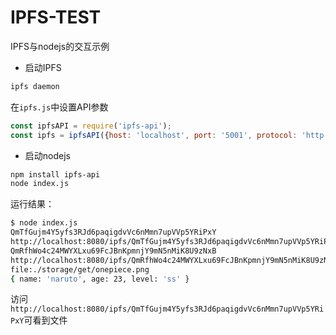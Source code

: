 # IPFS-TEST

IPFS与nodejs的交互示例



* 启动IPFS

```bash
ipfs daemon
```



在`ipfs.js`中设置API参数

```js
const ipfsAPI = require('ipfs-api');
const ipfs = ipfsAPI({host: 'localhost', port: '5001', protocol: 'http'});
```



* 启动nodejs

```bash
npm install ipfs-api
node index.js
```



运行结果：

```bash
$ node index.js
QmTfGujm4Y5yfs3RJd6paqigdvVc6nMmn7upVVp5YRiPxY
http://localhost:8080/ipfs/QmTfGujm4Y5yfs3RJd6paqigdvVc6nMmn7upVVp5YRiPxY
QmRfhWo4c24MWYXLxu69FcJBnKpmnjY9mN5nMiK8U9zNxB
http://localhost:8080/ipfs/QmRfhWo4c24MWYXLxu69FcJBnKpmnjY9mN5nMiK8U9zNxB
file:./storage/get/onepiece.png
{ name: 'naruto', age: 23, level: 'ss' }
```



访问`http://localhost:8080/ipfs/QmTfGujm4Y5yfs3RJd6paqigdvVc6nMmn7upVVp5YRiPxY`可看到文件